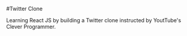 #Twitter Clone

Learning React JS by building a Twitter clone instructed by YoutTube's Clever Programmer.

